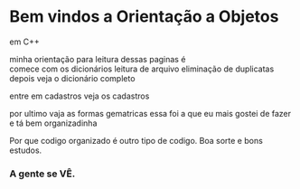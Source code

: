 # Bem vindos a Orientação a Objetos
em C++

minha orientação para leitura dessas paginas é
<br>
comece com os dicionários
leitura de arquivo
eliminação de duplicatas
depois veja o dicionário completo

entre em cadastros veja os cadastros

por ultimo vaja as formas gematricas essa foi a que eu mais gostei de fazer e tá
bem organizadinha


Por que codigo organizado é outro tipo de codigo. 
Boa sorte e bons estudos.

### A gente se VÊ.
